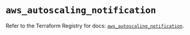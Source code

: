 # `aws_autoscaling_notification`

Refer to the Terraform Registry for docs: [`aws_autoscaling_notification`](https://registry.terraform.io/providers/hashicorp/aws/5.42.0/docs/resources/autoscaling_notification).
